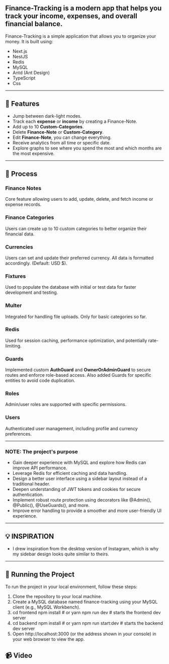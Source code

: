 ## Finance-Tracking is a modern app that helps you track your income, expenses, and overall financial balance.

Finance-Tracking is a simple application that allows you to organize your money. It is built using:

- Next.js
- NestJS
- Redis
- MySQL
- Antd (Ant Design)
- TypeScript
- Css

---

## 👾 Features

- Jump between dark-light modes.
- Track each **expense** or **income** by creating a Finance-Note.
- Add up to 10 **Custom-Categories**.
- Delete **Finance-Note** or **Custom-Category**.
- Edit **Finance-Note**, you can change everything.
- Receive analytics from all time or specific date.
- Explore graphs to see where you spend the most and which months are the most expensive.

---

## 📒 Process

### Finance Notes
Core feature allowing users to add, update, delete, and fetch income or expense records.

### Finance Categories
Users can create up to 10 custom categories to better organize their financial data.

### Currencies
Users can set and update their preferred currency. All data is formatted accordingly. (Default: USD $).

### Fixtures
Used to populate the database with initial or test data for faster development and testing.

### Multer
Integrated for handling file uploads. Only for basic categories so far.

### Redis
Used for session caching, performance optimization, and potentially rate-limiting.

### Guards
Implemented custom **AuthGuard** and **OwnerOrAdminGuard** to secure routes and enforce role-based access. Also added Guards for specific entities to avoid code duplication.

### Roles
Admin/user roles are supported with specific permissions.

### Users
Authenticated user management, including profile and currency preferences.

---

### NOTE: The project's purpose

- Gain deeper experience with MySQL and explore how Redis can improve API performance.
- Leverage Redis for efficient caching and data handling.
- Design a better user interface using a sidebar layout instead of a traditional header.
- Deepen understanding of JWT tokens and cookies for secure authentication.
- Implement robust route protection using decorators like @Admin(), @Public(), @UseGuards(), and more.
- Improve error handling to provide a smoother and more user-friendly UI experience.

---

## 💡 INSPIRATION

- I drew inspiration from the desktop version of Instagram, which is why my sidebar design looks quite similar to theirs.

---

## 🚦 Running the Project

To run the project in your local environment, follow these steps:

1. Clone the repository to your local machine.
2. Create a MySQL database named finance-tracking using your MySQL client (e.g., MySQL Workbench).
3. cd frontend 
npm install    # or yarn 
npm run dev    # starts the frontend dev server
4. cd backend
npm install    # or yarn
npm run start:dev # starts the backend dev server
5. Open http://localhost:3000 (or the address shown in your console) in your web browser to view the app.

## 📹 Video




